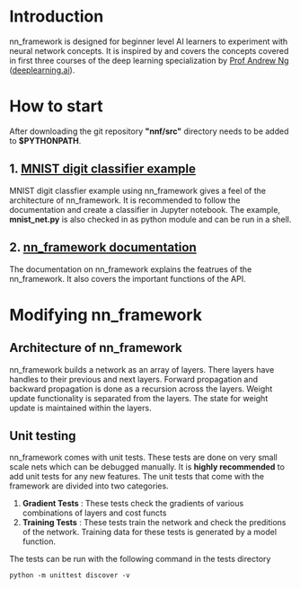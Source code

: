# Introduction
nn_framework is designed for beginner level AI learners to experiment with neural network concepts. It is inspired by and covers the concepts covered in first three courses of the deep learning specialization by [Prof Andrew Ng](http://www.andrewng.org/ )  ([deeplearning.ai](https://www.deeplearning.ai/)).

# How to start
After downloading the git repository **"nnf/src"** directory needs to be added to **$PYTHONPATH**.

## 1. [MNIST digit classifier example](docs/mnist_net.ipynb) 
MNIST digit classfier example using nn_framework gives a feel of the architecture of nn_framework. It is recommended to follow the documentation and create a classifier in Jupyter notebook. The example, **mnist_net.py** is also checked in as python module and can be run in a shell.

## 2. [nn_framework documentation](nn_framework_manual.md)
The documentation on nn_framework explains the featrues of the nn_framework. It also covers the important functions of the API.

# Modifying nn_framework
## Architecture of nn_framework
nn_framework builds a network as an array of layers. There layers have handles to their previous and next layers. Forward propagation and backward propagation is done as a recursion across the layers. Weight update functionality is separated from the layers. The state for weight update is maintained within the layers.

## Unit testing
nn_framework comes with unit tests. These tests are done on very small scale nets which can be debugged manually. It is **highly recommended** to add unit tests for any new features. The unit tests that come with the framework are divided into two categories.

1. **Gradient Tests** : These tests check the gradients of various combinations of layers and cost functs
2. **Training Tests** : These tests train the network and check the preditions of the network. Training data for these tests is generated by a model function.

The tests can be run with the following command in the tests directory
```
python -m unittest discover -v
```
